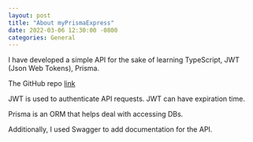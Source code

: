 ```yaml
---
layout: post
title: "About myPrismaExpress"
date: 2022-03-06 12:30:00 -0800
categories: General
---
```


I have developed a simple API for the sake of learning TypeScript, JWT (Json Web Tokens), Prisma.

The GitHub repo [link](https://github.com/Kyohei-us/myPrismaExpress)

JWT is used to authenticate API requests.
JWT can have expiration time.

Prisma is an ORM that helps deal with accessing DBs.

Additionally, I used Swagger to add documentation for the API.
